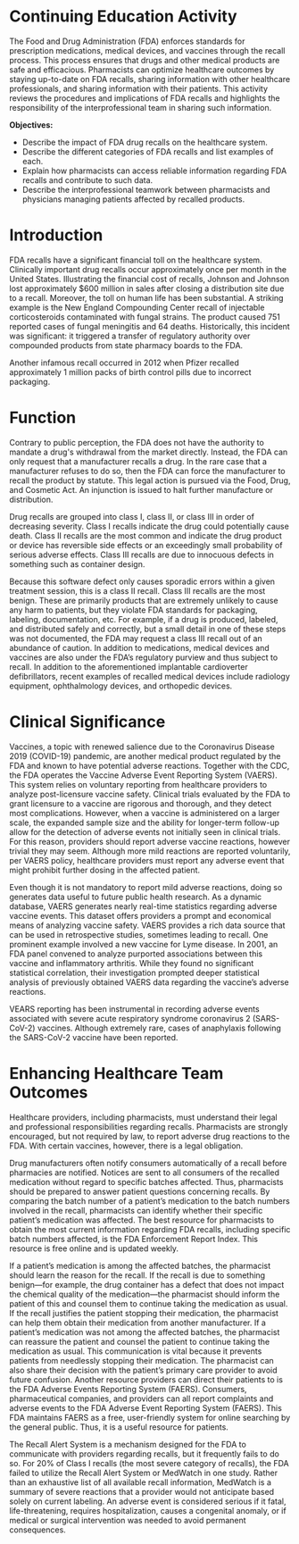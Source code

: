 # Continuing Education Activity

The Food and Drug Administration (FDA) enforces standards for prescription medications, medical devices, and vaccines through the recall process. This process ensures that drugs and other medical products are safe and efficacious. Pharmacists can optimize healthcare outcomes by staying up-to-date on FDA recalls, sharing information with other healthcare professionals, and sharing information with their patients. This activity reviews the procedures and implications of FDA recalls and highlights the responsibility of the interprofessional team in sharing such information.

**Objectives:**
- Describe the impact of FDA drug recalls on the healthcare system.
- Describe the different categories of FDA recalls and list examples of each.
- Explain how pharmacists can access reliable information regarding FDA recalls and contribute to such data.
- Describe the interprofessional teamwork between pharmacists and physicians managing patients affected by recalled products.

# Introduction

FDA recalls have a significant financial toll on the healthcare system. Clinically important drug recalls occur approximately once per month in the United States. Illustrating the financial cost of recalls, Johnson and Johnson lost approximately $600 million in sales after closing a distribution site due to a recall. Moreover, the toll on human life has been substantial. A striking example is the New England Compounding Center recall of injectable corticosteroids contaminated with fungal strains. The product caused 751 reported cases of fungal meningitis and 64 deaths. Historically, this incident was significant: it triggered a transfer of regulatory authority over compounded products from state pharmacy boards to the FDA.

Another infamous recall occurred in 2012 when Pfizer recalled approximately 1 million packs of birth control pills due to incorrect packaging.

# Function

Contrary to public perception, the FDA does not have the authority to mandate a drug's withdrawal from the market directly. Instead, the FDA can only request that a manufacturer recalls a drug. In the rare case that a manufacturer refuses to do so, then the FDA can force the manufacturer to recall the product by statute. This legal action is pursued via the Food, Drug, and Cosmetic Act. An injunction is issued to halt further manufacture or distribution.

Drug recalls are grouped into class I, class II, or class III in order of decreasing severity. Class I recalls indicate the drug could potentially cause death. Class II recalls are the most common and indicate the drug product or device has reversible side effects or an exceedingly small probability of serious adverse effects. Class III recalls are due to innocuous defects in something such as container design.

Because this software defect only causes sporadic errors within a given treatment session, this is a class II recall. Class III recalls are the most benign. These are primarily products that are extremely unlikely to cause any harm to patients, but they violate FDA standards for packaging, labeling, documentation, etc. For example, if a drug is produced, labeled, and distributed safely and correctly, but a small detail in one of these steps was not documented, the FDA may request a class III recall out of an abundance of caution. In addition to medications, medical devices and vaccines are also under the FDA’s regulatory purview and thus subject to recall. In addition to the aforementioned implantable cardioverter defibrillators, recent examples of recalled medical devices include radiology equipment, ophthalmology devices, and orthopedic devices.

# Clinical Significance

Vaccines, a topic with renewed salience due to the Coronavirus Disease 2019 (COVID-19) pandemic, are another medical product regulated by the FDA and known to have potential adverse reactions. Together with the CDC, the FDA operates the Vaccine Adverse Event Reporting System (VAERS). This system relies on voluntary reporting from healthcare providers to analyze post-licensure vaccine safety. Clinical trials evaluated by the FDA to grant licensure to a vaccine are rigorous and thorough, and they detect most complications. However, when a vaccine is administered on a larger scale, the expanded sample size and the ability for longer-term follow-up allow for the detection of adverse events not initially seen in clinical trials. For this reason, providers should report adverse vaccine reactions, however trivial they may seem. Although more mild reactions are reported voluntarily, per VAERS policy, healthcare providers must report any adverse event that might prohibit further dosing in the affected patient.

Even though it is not mandatory to report mild adverse reactions, doing so generates data useful to future public health research. As a dynamic database, VAERS generates nearly real-time statistics regarding adverse vaccine events. This dataset offers providers a prompt and economical means of analyzing vaccine safety. VAERS provides a rich data source that can be used in retrospective studies, sometimes leading to recall. One prominent example involved a new vaccine for Lyme disease. In 2001, an FDA panel convened to analyze purported associations between this vaccine and inflammatory arthritis. While they found no significant statistical correlation, their investigation prompted deeper statistical analysis of previously obtained VAERS data regarding the vaccine’s adverse reactions.

VEARS reporting has been instrumental in recording adverse events associated with severe acute respiratory syndrome coronavirus 2 (SARS-CoV-2) vaccines. Although extremely rare, cases of anaphylaxis following the SARS-CoV-2 vaccine have been reported.

# Enhancing Healthcare Team Outcomes

Healthcare providers, including pharmacists, must understand their legal and professional responsibilities regarding recalls. Pharmacists are strongly encouraged, but not required by law, to report adverse drug reactions to the FDA. With certain vaccines, however, there is a legal obligation.

Drug manufacturers often notify consumers automatically of a recall before pharmacies are notified. Notices are sent to all consumers of the recalled medication without regard to specific batches affected. Thus, pharmacists should be prepared to answer patient questions concerning recalls. By comparing the batch number of a patient’s medication to the batch numbers involved in the recall, pharmacists can identify whether their specific patient’s medication was affected. The best resource for pharmacists to obtain the most current information regarding FDA recalls, including specific batch numbers affected, is the FDA Enforcement Report Index. This resource is free online and is updated weekly.

If a patient’s medication is among the affected batches, the pharmacist should learn the reason for the recall. If the recall is due to something benign—for example, the drug container has a defect that does not impact the chemical quality of the medication—the pharmacist should inform the patient of this and counsel them to continue taking the medication as usual. If the recall justifies the patient stopping their medication, the pharmacist can help them obtain their medication from another manufacturer. If a patient’s medication was not among the affected batches, the pharmacist can reassure the patient and counsel the patient to continue taking the medication as usual. This communication is vital because it prevents patients from needlessly stopping their medication. The pharmacist can also share their decision with the patient’s primary care provider to avoid future confusion. Another resource providers can direct their patients to is the FDA Adverse Events Reporting System (FAERS). Consumers, pharmaceutical companies, and providers can all report complaints and adverse events to the FDA Adverse Event Reporting System (FAERS). This FDA maintains FAERS as a free, user-friendly system for online searching by the general public. Thus, it is a useful resource for patients.

The Recall Alert System is a mechanism designed for the FDA to communicate with providers regarding recalls, but it frequently fails to do so. For 20% of Class I recalls (the most severe category of recalls), the FDA failed to utilize the Recall Alert System or MedWatch in one study. Rather than an exhaustive list of all available recall information, MedWatch is a summary of severe reactions that a provider would not anticipate based solely on current labeling. An adverse event is considered serious if it fatal, life-threatening, requires hospitalization, causes a congenital anomaly, or if medical or surgical intervention was needed to avoid permanent consequences.